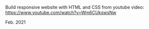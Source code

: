 Build responsive website with HTML and CSS from youtube video:
https://www.youtube.com/watch?v=Wm6CUkswsNw

Feb. 2021
